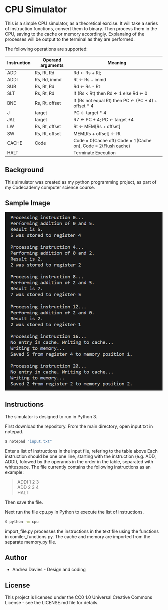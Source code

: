 # CPU Simulator

This is a simple CPU simulator, as a theoretical exrcise.
It will take a series of instruction functions, convert them to binary. Then process them in the CPU, saving to the cache or memory accordingly.
Explanaing of the processes will be output to the terminal as they are performed.

The following operations are supported:

|Instruction | Operand arguments | Meaning |
| ----------- | ----------- | ----------- |
|ADD | Rs, Rt, Rd | Rd <- Rs + Rt; |
|ADDI | Rs, Rd, immd | Rt <- Rs + immd |
|SUB | Rs, Rt, Rd | Rd <- Rs - Rt |
|SLT | Rs, Rt, Rd | If (Rs < Rt) then Rd <- 1 else Rd <- 0 |
|BNE | Rs, Rt, offset | If (Rs not equal Rt) then PC <- (PC + 4) + offset * 4 |
|J | target | PC <- target * 4 |
|JAL | target | R7 <- PC + 4; PC <- target *4 |
|LW | Rs, Rt, offset | Rt <- MEM[Rs + offset] |
|SW | Rs, Rt, offset | MEM[Rs + offset] <- Rt |
|CACHE | Code | Code = 0(Cache off) Code = 1(Cache on), Code = 2(Flush cache) |
|HALT |  | Terminate Execution  |

## Background

This simulator was created as my python programming project, as part of my Codecademy computer science course. 

## Sample Image

![Processing instructions](https://github.com/AndreaDavies228/cpu_simulator/blob/main/CPU_simulator.png)

## Instructions

The simulator is designed to run in Python 3.

First download the repository.
From the main directory, open input.txt in notepad.

```bash
$ notepad "input.txt"
```
Enter a list of instructions in the input file, refering to the table above
Each instruction should be one one line, starting with the instruction (e.g. ADD, ADDI), folowed by the operands in the order in the table, separated with whitespace.
The file currently contains the following instructions as an example:

>ADDI 1 2 3 <br>
>ADD 2 3 4 <br>
>HALT <br>

Then save the file.

Next run the file cpu.py in Python to execute the list of instructions.

```bash
$ python -m cpu
```

import_file.py processes the instructions in the text file using the functions in comiler_functions.py. The cache and memory are imported from the separate memory.py file. 

## Author

* Andrea Davies - Design and coding

## License

This project is licensed under the CC0 1.0 Universal Creative Commons License - see the LICENSE.md file for details.
